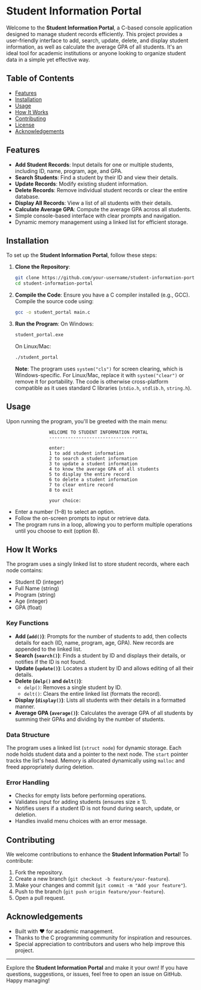 # Student Information Portal

Welcome to the **Student Information Portal**, a C-based console application designed to manage student records efficiently. This project provides a user-friendly interface to add, search, update, delete, and display student information, as well as calculate the average GPA of all students. It's an ideal tool for academic institutions or anyone looking to organize student data in a simple yet effective way.

## Table of Contents
- [Features](#features)
- [Installation](#installation)
- [Usage](#usage)
- [How It Works](#how-it-works)
- [Contributing](#contributing)
- [License](#license)
- [Acknowledgements](#acknowledgements)

## Features
- **Add Student Records**: Input details for one or multiple students, including ID, name, program, age, and GPA.
- **Search Students**: Find a student by their ID and view their details.
- **Update Records**: Modify existing student information.
- **Delete Records**: Remove individual student records or clear the entire database.
- **Display All Records**: View a list of all students with their details.
- **Calculate Average GPA**: Compute the average GPA across all students.
- Simple console-based interface with clear prompts and navigation.
- Dynamic memory management using a linked list for efficient storage.

## Installation
To set up the **Student Information Portal**, follow these steps:

1. **Clone the Repository**:
   ```bash
   git clone https://github.com/your-username/student-information-portal.git
   cd student-information-portal
   ```

2. **Compile the Code**:
   Ensure you have a C compiler installed (e.g., GCC). Compile the source code using:
   ```bash
   gcc -o student_portal main.c
   ```

3. **Run the Program**:
   On Windows:
   ```bash
   student_portal.exe
   ```
   On Linux/Mac:
   ```bash
   ./student_portal
   ```

   **Note**: The program uses `system("cls")` for screen clearing, which is Windows-specific. For Linux/Mac, replace it with `system("clear")` or remove it for portability. The code is otherwise cross-platform compatible as it uses standard C libraries (`stdio.h`, `stdlib.h`, `string.h`).

## Usage
Upon running the program, you'll be greeted with the main menu:
```
                WELCOME TO STUDENT INFORMATION PORTAL
                ---------------------------------

                enter:
                1 to add student information
                2 to search a student information
                3 to update a student information
                4 to know the average GPA of all students
                5 to display the entire record
                6 to delete a student information
                7 to clear entire record
                8 to exit

                your choice:
```
- Enter a number (1–8) to select an option.
- Follow the on-screen prompts to input or retrieve data.
- The program runs in a loop, allowing you to perform multiple operations until you choose to exit (option 8).

## How It Works
The program uses a singly linked list to store student records, where each node contains:
- Student ID (integer)
- Full Name (string)
- Program (string)
- Age (integer)
- GPA (float)

### Key Functions
- **Add (`add()`)**: Prompts for the number of students to add, then collects details for each (ID, name, program, age, GPA). New records are appended to the linked list.
- **Search (`search()`)**: Finds a student by ID and displays their details, or notifies if the ID is not found.
- **Update (`update()`)**: Locates a student by ID and allows editing of all their details.
- **Delete (`delp()` and `delt()`)**:
  - `delp()`: Removes a single student by ID.
  - `delt()`: Clears the entire linked list (formats the record).
- **Display (`display()`)**: Lists all students with their details in a formatted manner.
- **Average GPA (`average()`)**: Calculates the average GPA of all students by summing their GPAs and dividing by the number of students.

### Data Structure
The program uses a linked list (`struct node`) for dynamic storage. Each node holds student data and a pointer to the next node. The `start` pointer tracks the list's head. Memory is allocated dynamically using `malloc` and freed appropriately during deletion.

### Error Handling
- Checks for empty lists before performing operations.
- Validates input for adding students (ensures size ≥ 1).
- Notifies users if a student ID is not found during search, update, or deletion.
- Handles invalid menu choices with an error message.

## Contributing
We welcome contributions to enhance the **Student Information Portal**! To contribute:
1. Fork the repository.
2. Create a new branch (`git checkout -b feature/your-feature`).
3. Make your changes and commit (`git commit -m "Add your feature"`).
4. Push to the branch (`git push origin feature/your-feature`).
5. Open a pull request.

## Acknowledgements
- Built with ❤️ for academic management.
- Thanks to the C programming community for inspiration and resources.
- Special appreciation to contributors and users who help improve this project.

---

Explore the **Student Information Portal** and make it your own! If you have questions, suggestions, or issues, feel free to open an issue on GitHub. Happy managing!
